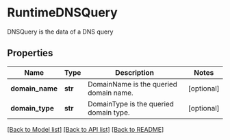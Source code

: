 # RuntimeDNSQuery

DNSQuery is the data of a DNS query

## Properties
Name | Type | Description | Notes
------------ | ------------- | ------------- | -------------
**domain_name** | **str** | DomainName is the queried domain name.  | [optional] 
**domain_type** | **str** | DomainType is the queried domain type.  | [optional] 

[[Back to Model list]](../README.md#documentation-for-models) [[Back to API list]](../README.md#documentation-for-api-endpoints) [[Back to README]](../README.md)



